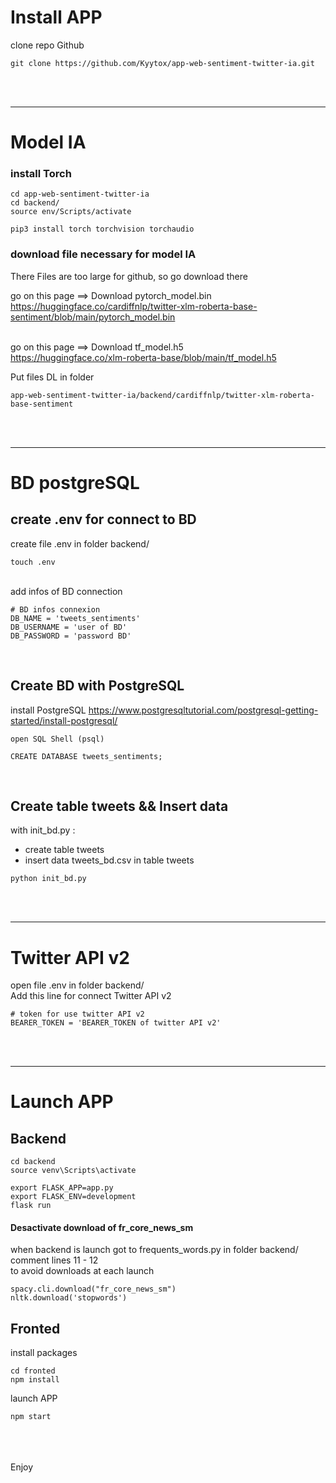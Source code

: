 # Install APP

clone repo Github

```
git clone https://github.com/Kyytox/app-web-sentiment-twitter-ia.git
```

<br><br>

<hr>

# Model IA

### install Torch

```
cd app-web-sentiment-twitter-ia
cd backend/
source env/Scripts/activate

pip3 install torch torchvision torchaudio
```

### download file necessary for model IA

There Files are too large for github, so go download there

go on this page ==> Download pytorch_model.bin
<br>
https://huggingface.co/cardiffnlp/twitter-xlm-roberta-base-sentiment/blob/main/pytorch_model.bin
<br><br>

go on this page ==> Download tf_model.h5
<br>
https://huggingface.co/xlm-roberta-base/blob/main/tf_model.h5
<br>

Put files DL in folder

```
app-web-sentiment-twitter-ia/backend/cardiffnlp/twitter-xlm-roberta-base-sentiment
```

<br><br>

<hr>

# BD postgreSQL

## create .env for connect to BD

create file .env in folder backend/

```
touch .env
```

<br>
add infos of BD connection

```
# BD infos connexion
DB_NAME = 'tweets_sentiments'
DB_USERNAME = 'user of BD'
DB_PASSWORD = 'password BD'
```

<br>

## Create BD with PostgreSQL

install PostgreSQL
https://www.postgresqltutorial.com/postgresql-getting-started/install-postgresql/

```
open SQL Shell (psql)

CREATE DATABASE tweets_sentiments;
```

<br>

## Create table tweets && Insert data

with init_bd.py :

-   create table tweets
-   insert data tweets_bd.csv in table tweets

```
python init_bd.py
```

<br><br>

<hr>

# Twitter API v2

open file .env in folder backend/ <br>
Add this line for connect Twitter API v2

```
# token for use twitter API v2
BEARER_TOKEN = 'BEARER_TOKEN of twitter API v2'
```

<br><br>

<hr>

# Launch APP

## Backend

```
cd backend
source venv\Scripts\activate

export FLASK_APP=app.py
export FLASK_ENV=development
flask run
```

#### Desactivate download of fr_core_news_sm

when backend is launch got to frequents_words.py in folder backend/
<br>
comment lines 11 - 12
<br>
to avoid downloads at each launch

```
spacy.cli.download("fr_core_news_sm")
nltk.download('stopwords')
```

## Fronted

install packages

```
cd fronted
npm install
```

launch APP

```
npm start
```


<br><br><br>
Enjoy
